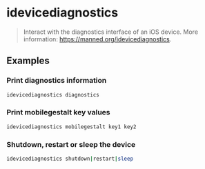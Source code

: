 # idevicediagnostics

> Interact with the diagnostics interface of an iOS device. More information: <https://manned.org/idevicediagnostics>.

## Examples

### Print diagnostics information

```bash
idevicediagnostics diagnostics
```

### Print mobilegestalt key values

```bash
idevicediagnostics mobilegestalt key1 key2
```

### Shutdown, restart or sleep the device

```bash
idevicediagnostics shutdown|restart|sleep
```
